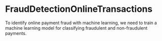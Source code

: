 # FraudDetectionOnlineTransactions
To identify online payment fraud with machine learning, we need to train a machine learning model for classifying fraudulent and non-fraudulent payments.
